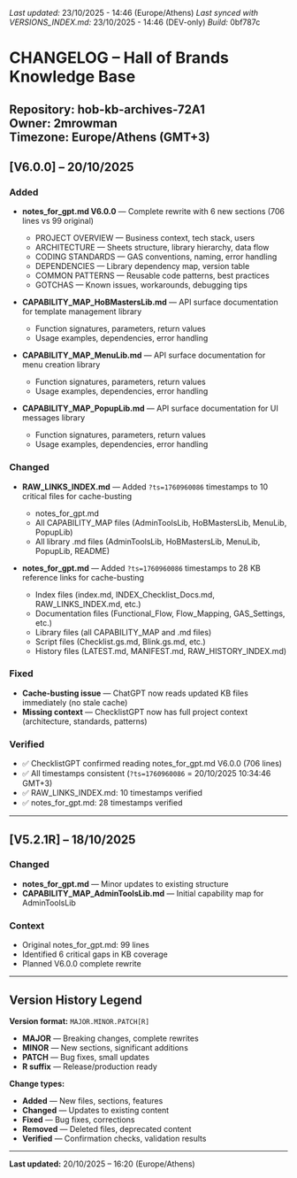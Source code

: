 *Last updated:* 23/10/2025 - 14:46 (Europe/Athens)
*Last synced with VERSIONS_INDEX.md:* 23/10/2025 - 14:46 (DEV-only)
*Build:* 0bf787c

# CHANGELOG – Hall of Brands Knowledge Base
**Repository:** hob-kb-archives-72A1  
**Owner:** 2mrowman  
**Timezone:** Europe/Athens (GMT+3)
---
## [V6.0.0] – 20/10/2025
### Added
- **notes_for_gpt.md V6.0.0** — Complete rewrite with 6 new sections (706 lines vs 99 original)
  - PROJECT OVERVIEW — Business context, tech stack, users
  - ARCHITECTURE — Sheets structure, library hierarchy, data flow
  - CODING STANDARDS — GAS conventions, naming, error handling
  - DEPENDENCIES — Library dependency map, version table
  - COMMON PATTERNS — Reusable code patterns, best practices
  - GOTCHAS — Known issues, workarounds, debugging tips
- **CAPABILITY_MAP_HoBMastersLib.md** — API surface documentation for template management library
  - Function signatures, parameters, return values
  - Usage examples, dependencies, error handling

- **CAPABILITY_MAP_MenuLib.md** — API surface documentation for menu creation library
  - Function signatures, parameters, return values
  - Usage examples, dependencies, error handling

- **CAPABILITY_MAP_PopupLib.md** — API surface documentation for UI messages library
  - Function signatures, parameters, return values
  - Usage examples, dependencies, error handling

### Changed
- **RAW_LINKS_INDEX.md** — Added `?ts=1760960086` timestamps to 10 critical files for cache-busting
  - notes_for_gpt.md
  - All CAPABILITY_MAP files (AdminToolsLib, HoBMastersLib, MenuLib, PopupLib)
  - All library .md files (AdminToolsLib, HoBMastersLib, MenuLib, PopupLib, README)

- **notes_for_gpt.md** — Added `?ts=1760960086` timestamps to 28 KB reference links for cache-busting
  - Index files (index.md, INDEX_Checklist_Docs.md, RAW_LINKS_INDEX.md, etc.)
  - Documentation files (Functional_Flow, Flow_Mapping, GAS_Settings, etc.)
  - Library files (all CAPABILITY_MAP and .md files)
  - Script files (Checklist.gs.md, Blink.gs.md, etc.)
  - History files (LATEST.md, MANIFEST.md, RAW_HISTORY_INDEX.md)

### Fixed
- **Cache-busting issue** — ChatGPT now reads updated KB files immediately (no stale cache)
- **Missing context** — ChecklistGPT now has full project context (architecture, standards, patterns)

### Verified
- ✅ ChecklistGPT confirmed reading notes_for_gpt.md V6.0.0 (706 lines)
- ✅ All timestamps consistent (`?ts=1760960086` = 20/10/2025 10:34:46 GMT+3)
- ✅ RAW_LINKS_INDEX.md: 10 timestamps verified
- ✅ notes_for_gpt.md: 28 timestamps verified

---

## [V5.2.1R] – 18/10/2025

### Changed
- **notes_for_gpt.md** — Minor updates to existing structure
- **CAPABILITY_MAP_AdminToolsLib.md** — Initial capability map for AdminToolsLib

### Context
- Original notes_for_gpt.md: 99 lines
- Identified 6 critical gaps in KB coverage
- Planned V6.0.0 complete rewrite

---

## Version History Legend

**Version format:** `MAJOR.MINOR.PATCH[R]`
- **MAJOR** — Breaking changes, complete rewrites
- **MINOR** — New sections, significant additions
- **PATCH** — Bug fixes, small updates
- **R suffix** — Release/production ready

**Change types:**
- **Added** — New files, sections, features
- **Changed** — Updates to existing content
- **Fixed** — Bug fixes, corrections
- **Removed** — Deleted files, deprecated content
- **Verified** — Confirmation checks, validation results

---

**Last updated:** 20/10/2025 – 16:20 (Europe/Athens)

